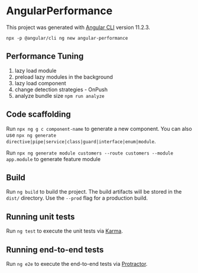 # AngularPerformance

This project was generated with [Angular CLI](https://github.com/angular/angular-cli) version 11.2.3.

`npx -p @angular/cli ng new angular-performance`

## Performance Tuning

1. lazy load module
2. preload lazy modules in the background
3. lazy load component
4. change detection strategies - OnPush
5. analyze bundle size `npm run analyze`

## Code scaffolding

Run `npx ng g c component-name` to generate a new component. You can also use `npx ng generate directive|pipe|service|class|guard|interface|enum|module`.

Run `npx ng generate module customers --route customers --module app.module` to generate feature module

## Build

Run `ng build` to build the project. The build artifacts will be stored in the `dist/` directory. Use the `--prod` flag for a production build.

## Running unit tests

Run `ng test` to execute the unit tests via [Karma](https://karma-runner.github.io).

## Running end-to-end tests

Run `ng e2e` to execute the end-to-end tests via [Protractor](http://www.protractortest.org/).
